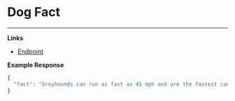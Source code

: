 # Dog Fact
---------------------------------------

__Links__
* [Endpoint](https://some-random-api.ml/facts/dog)

__Example Response__ 
```js
{
  "fact": "Greyhounds can run as fast as 45 mph and are the fastest canines on the planet."
}
```